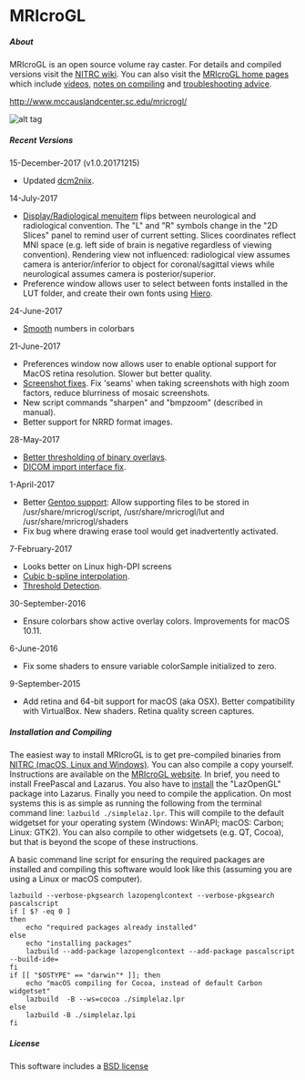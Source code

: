 # MRIcroGL

##### About

MRIcroGL is an open source volume ray caster. For details and compiled versions visit the [NITRC wiki](https://www.nitrc.org/plugins/mwiki/index.php/mricrogl:MainPage). You can also visit the [MRIcroGL home pages](http://www.mccauslandcenter.sc.edu/mricrogl/) which include [videos](http://www.mccauslandcenter.sc.edu/mricrogl/tutorials), [notes on compiling](http://www.mccauslandcenter.sc.edu/mricrogl/source) and [troubleshooting advice](http://www.mccauslandcenter.sc.edu/mricrogl/notes).

http://www.mccauslandcenter.sc.edu/mricrogl/

![alt tag](https://github.com/neurolabusc/MRIcroGL/blob/master/clipping.jpg)

##### Recent Versions

15-December-2017 (v1.0.20171215)
 - Updated [dcm2niix](https://github.com/rordenlab/dcm2niix).

14-July-2017
 - [Display/Radiological menuitem](https://www.nitrc.org/forum/message.php?msg_id=21719) flips between neurological and radiological convention. The "L" and "R" symbols change in the "2D Slices" panel to remind user of current setting. Slices coordinates reflect MNI space (e.g. left side of brain is negative regardless of viewing convention). Rendering view not influenced: radiological view assumes camera is anterior/inferior to object for coronal/sagittal views while neurological assumes camera is posterior/superior.
 - Preference window allows user to select between fonts installed in the LUT folder, and create their own fonts using [Hiero](https://github.com/libgdx/libgdx/wiki/Distance-field-fonts).


24-June-2017
 - [Smooth](https://github.com/neurolabusc/OpenGLCoreTutorials) numbers in colorbars

21-June-2017
 - Preferences window now allows user to enable optional support for MacOS retina resolution. Slower but better quality.
 - [Screenshot fixes](http://www.nitrc.org/forum/message.php?msg_id=21504). Fix 'seams' when taking screenshots with high zoom factors, reduce blurriness of mosaic screenshots.
 - New script commands "sharpen" and "bmpzoom" (described in manual).
 - Better support for NRRD format images.

28-May-2017
 - [Better thresholding of binary overlays](https://www.nitrc.org/forum/message.php?msg_id=19974).
 - [DICOM import interface fix](https://www.nitrc.org/forum/forum.php?thread_id=7624&forum_id=4442).

1-April-2017
 - Better [Gentoo support](https://github.com/neurolabusc/MRIcroGL/issues/8): Allow supporting files to be stored in /usr/share/mricrogl/script, /usr/share/mricrogl/lut and /usr/share/mricrogl/shaders
 - Fix bug where drawing erase tool would get inadvertently activated.

7-February-2017
 - Looks better on Linux high-DPI screens
 - [Cubic b-spline interpolation](http://www.mccauslandcenter.sc.edu/mricrogl/beta-features).
 - [Threshold Detection](http://www.mccauslandcenter.sc.edu/mricrogl/beta-features).

30-September-2016
 - Ensure colorbars show active overlay colors. Improvements for macOS 10.11.

6-June-2016
 - Fix some shaders to ensure variable colorSample initialized to zero.

9-September-2015
 - Add retina and 64-bit support for macOS (aka OSX). Better compatibility with VirtualBox. New shaders. Retina quality screen captures.

##### Installation and Compiling

The easiest way to install MRIcroGL is to get pre-compiled binaries from [NITRC (macOS, Linux and Windows)](https://www.nitrc.org/projects/mricrogl/). You can also compile a copy yourself. Instructions are available on the [MRIcroGL website](http://www.mccauslandcenter.sc.edu/mricrogl/source). In brief, you need to install FreePascal and Lazarus. You also have to [install](http://wiki.freepascal.org/Install_Packages) the "LazOpenGL" package into Lazarus. Finally you need to compile the application. On most systems this is as simple as running the following from the terminal command line: `lazbuild ./simplelaz.lpr`. This will compile to the default widgetset for your operating system (Windows: WinAPI; macOS: Carbon; Linux: GTK2). You can also compile to other widgetsets (e.g. QT, Cocoa), but that is beyond the scope of these instructions.

A basic command line script for ensuring the required packages are installed and compiling this software would look like this (assuming you are using a Linux or macOS computer).

```
lazbuild --verbose-pkgsearch lazopenglcontext --verbose-pkgsearch pascalscript
if [ $? -eq 0 ]
then
    echo "required packages already installed"
else
    echo "installing packages"
    lazbuild --add-package lazopenglcontext --add-package pascalscript --build-ide=
fi
if [[ "$OSTYPE" == "darwin"* ]]; then
	echo "macOS compiling for Cocoa, instead of default Carbon widgetset"
	lazbuild  -B --ws=cocoa ./simplelaz.lpr
else
	lazbuild -B ./simplelaz.lpi
fi
```


##### License

This software includes a [BSD license](https://opensource.org/licenses/BSD-2-Clause)


